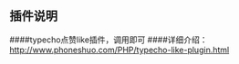## 插件说明 ##
####typecho点赞like插件，调用<?php Like_Plugin::theLike(); ?>即可
####详细介绍：http://www.phoneshuo.com/PHP/typecho-like-plugin.html